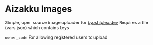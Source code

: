 # Aizakku Images

Simple, open source image uploader for [i.yoshiplex.dev](https://i.yoshiplex.dev) Requires a file (vars.json) which contains keys  

`owner_code` For allowing registered users to upload
